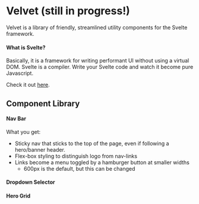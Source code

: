 # Velvet (still in progress!)

Velvet is a library of friendly, streamlined utility components for the Svelte framework.

#### What is Svelte?

Basically, it is a framework for writing performant UI without using a virtual DOM. Svelte is a compiler. Write your Svelte code and watch it become pure Javascript.

Check it out [here](https://svelte.dev).

## Component Library

#### Nav Bar

What you get:

- Sticky nav that sticks to the top of the page, even if following a hero/banner header.
- Flex-box styling to distinguish logo from nav-links
- Links become a menu toggled by a hamburger button at smaller widths
  - 600px is the default, but this can be changed

#### Dropdown Selector

#### Hero Grid
